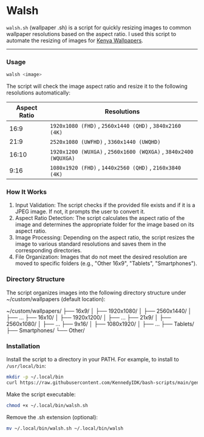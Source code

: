 # Walsh

`walsh.sh` (wallpaper .sh) is a script for quickly resizing images to common wallpaper resolutions based on the aspect ratio. I used this script to automate the resizing of images for [Kenya Wallpapers](https://github.com/KennedyIDK/kenya-wallpapers).

---

### Usage

```bash
walsh <image>
```

The script will check the image aspect ratio and resize it to the following resolutions automatically:

| Aspect Ratio | Resolutions                                   |
|--------------|-----------------------------------------------|
| 16:9         | `1920x1080 (FHD)` , `2560x1440 (QHD)` , `3840x2160 (4K)` |
| 21:9         | `2520x1080 (UWFHD)` , `3360x1440 (UWQHD)`        |
| 16:10        | `1920x1200 (WUXGA)` , `2560x1600 (WQXGA)` , `3840x2400 (WQUXGA)` |
| 9:16         | `1080x1920 (FHD)` , `1440x2560 (QHD)` , `2160x3840 (4K)` |

### How It Works

1. Input Validation: The script checks if the provided file exists and if it is a JPEG image. If not, it prompts the user to convert it.
2. Aspect Ratio Detection: The script calculates the aspect ratio of the image and determines the appropriate folder for the image based on its aspect ratio.
3. Image Processing: Depending on the aspect ratio, the script resizes the image to various standard resolutions and saves them in the corresponding directories.
4. File Organization: Images that do not meet the desired resolution are moved to specific folders (e.g., "Other 16x9", "Tablets", "Smartphones").


### Directory Structure

The script organizes images into the following directory structure under ~/custom/wallpapers (default location):

~/custom/wallpapers/
├── 16x9/
│   ├── 1920x1080/
│   ├── 2560x1440/
│   ├── ...
├── 16x10/
│   ├── 1920x1200/
│   ├── ...
├── 21x9/
│   ├── 2560x1080/
│   ├── ...
├── 9x16/
│   ├── 1080x1920/
│   ├── ...
├── Tablets/
├── Smartphones/
└── Other/

### Installation

Install the script to a directory in your PATH. For example, to install to `/usr/local/bin`:
```sh
mkdir -p ~/.local/bin
curl https://raw.githubusercontent.com/KennedyIDK/bash-scripts/main/general-scripts/walsh/walsh.sh -o ~/.local/bin/walsh.sh
```

Make the script executable:
```sh
chmod +x ~/.local/bin/walsh.sh
```

Remove the .sh extension (optional):
```sh
mv ~/.local/bin/walsh.sh ~/.local/bin/walsh
```
